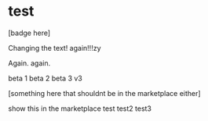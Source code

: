 # test

<!-- statamic:hide -->
[badge here]
<!-- /statamic:hide -->

Changing the text! again!!!zy

Again. again.

beta 1
beta 2
beta 3
v3

<!-- statamic:hide -->
[something here that shouldnt be in the marketplace either]
<!-- /statamic:hide -->

show this in the marketplace
test
test2
test3
